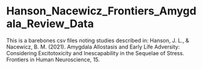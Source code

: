 # Hanson_Nacewicz_Frontiers_Amygdala_Review_Data

This is a barebones csv files noting studies described in:
Hanson, J. L., & Nacewicz, B. M. (2021). Amygdala Allostasis and Early Life Adversity: Considering Excitotoxicity and Inescapability in the Sequelae of Stress. Frontiers in Human Neuroscience, 15.

